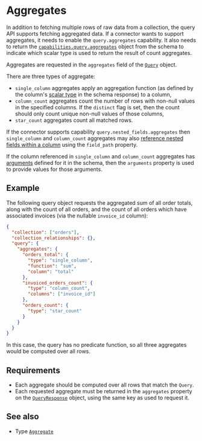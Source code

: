# Aggregates

In addition to fetching multiple rows of raw data from a collection, the query API supports fetching aggregated data. If a connector wants to support aggregates, it needs to enable the `query.aggregates` capability. It also needs to return the [`capabilities.query.aggregates`](../schema/capabilities.md#requirements) object from the schema to indicate which scalar type is used to return the result of count aggregates.

Aggregates are requested in the `aggregates` field of the [`Query`](../../reference/types.md#query) object.

There are three types of aggregate:

- `single_column` aggregates apply an aggregation function (as defined by the column's [scalar type](../schema/scalar-types.md) in the schema response) to a column,
- `column_count` aggregates count the number of rows with non-null values in the specified columns. If the `distinct` flag is set, then the count should only count unique non-null values of those columns,
- `star_count` aggregates count all matched rows.

If the connector supports capability `query.nested_fields.aggregates` then `single_column` and `column_count` aggregates may also [reference nested fields within a column](./filtering.md#referencing-nested-fields-within-columns) using the `field_path` property.

If the column referenced in `single_column` and `column_count` aggregates has [arguments](./arguments.html#field-arguments) defined for it in the schema, then the `arguments` property is used to provide values for those arguments.

## Example

The following query object requests the aggregated sum of all order totals, along with the count of all orders, and the count of all orders which have associated invoices (via the nullable `invoice_id` column):

```json
{
  "collection": ["orders"],
  "collection_relationships": {},
  "query": {
    "aggregates": {
      "orders_total": {
        "type": "single_column",
        "function": "sum",
        "column": "total"
      },
      "invoiced_orders_count": {
        "type": "column_count",
        "columns": ["invoice_id"]
      },
      "orders_count": {
        "type": "star_count"
      }
    }
  }
}
```

In this case, the query has no predicate function, so all three aggregates would be computed over all rows.

## Requirements

- Each aggregate should be computed over all rows that match the `Query`.
- Each requested aggregate must be returned in the `aggregates` property on the [`QueryResponse`](../../reference/types.md#queryresponse) object, using the same key as used to request it.

## See also

- Type [`Aggregate`](../../reference/types.md#aggregate)
